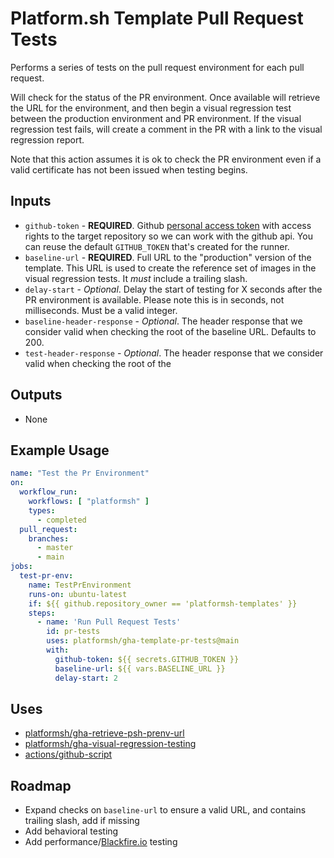 # Platform.sh Template Pull Request Tests

Performs a series of tests on the pull request environment for each pull request.

Will check for the status of the PR environment. Once available will retrieve the URL for the environment, 
and then begin a visual regression test between the production environment and PR environment. If the visual regression
test fails, will create a comment in the PR with a link to the visual regression report.

Note that this action assumes it is ok to check the PR environment even if a valid certificate has not been issued when testing begins.

## Inputs
* `github-token` - **REQUIRED**. Github [personal access token](https://docs.github.com/en/authentication/keeping-your-account-and-data-secure/creating-a-personal-access-token) with 
access rights to the target repository so we can work with the github api. You can reuse the default `GITHUB_TOKEN` that's created for the runner.
* `baseline-url` - **REQUIRED**. Full URL to the "production" version of the template. This URL is used to create
the reference set of images in the visual regression tests. It *must* include a trailing slash.
* `delay-start` - _Optional_. Delay the start of testing for X seconds after the PR environment is available. Please note
this is in seconds, not milliseconds. Must be a valid integer.
* `baseline-header-response` - _Optional_. The header response that we consider valid when checking the root of the 
baseline URL. Defaults to 200.
* `test-header-response` - _Optional_. The header response that we consider valid when checking the root of the

## Outputs
* None
## Example Usage
```yaml
name: "Test the Pr Environment"
on:
  workflow_run:
    workflows: [ "platformsh" ]
    types:
      - completed
  pull_request:
    branches:
      - master
      - main
jobs:
  test-pr-env:
    name: TestPrEnvironment
    runs-on: ubuntu-latest
    if: ${{ github.repository_owner == 'platformsh-templates' }}
    steps:
      - name: 'Run Pull Request Tests'
        id: pr-tests
        uses: platformsh/gha-template-pr-tests@main
        with:
          github-token: ${{ secrets.GITHUB_TOKEN }}
          baseline-url: ${{ vars.BASELINE_URL }}
          delay-start: 2
```
## Uses
* [platformsh/gha-retrieve-psh-prenv-url](https://github.com/platformsh/gha-retrieve-psh-prenv-url/)
* [platformsh/gha-visual-regression-testing](https://github.com/platformsh/gha-visual-regression-testing/)
* [actions/github-script](https://github.com/actions/github-script)

## Roadmap
* Expand checks on `baseline-url` to ensure a valid URL, and contains trailing slash, add if missing
* Add behavioral testing
* Add performance/[Blackfire.io](https://blackfire.io/) testing